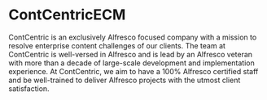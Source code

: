 # ContCentricECM
ContCentric is an exclusively Alfresco focused company with a mission to resolve enterprise content challenges of our clients. The team at ContCentric is well-versed in Alfresco and is lead by an Alfresco veteran with more than a decade of large-scale development and implementation experience. At ContCentric, we aim to have a 100% Alfresco certified staff and be well-trained to deliver Alfresco projects with the utmost client satisfaction. 
